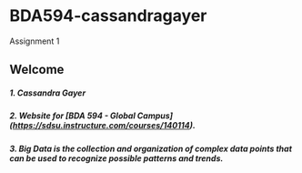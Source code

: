 # BDA594-cassandragayer
Assignment 1

## Welcome

##### 1. Cassandra Gayer
##### 2. Website for [BDA 594 - Global Campus] (https://sdsu.instructure.com/courses/140114).
##### 3. Big Data is the collection and organization of complex data points that can be used to recognize possible patterns and trends.
   
